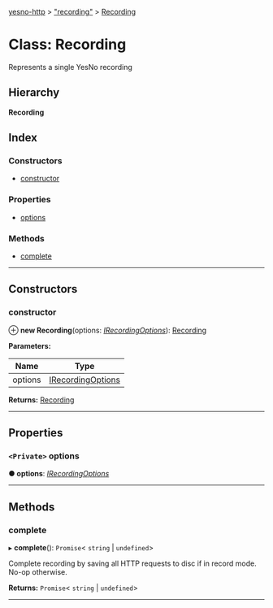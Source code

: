 [yesno-http](../README.md) > ["recording"](../modules/_recording_.md) > [Recording](../classes/_recording_.recording.md)

# Class: Recording

Represents a single YesNo recording

## Hierarchy

**Recording**

## Index

### Constructors

* [constructor](_recording_.recording.md#constructor)

### Properties

* [options](_recording_.recording.md#options)

### Methods

* [complete](_recording_.recording.md#complete)

---

## Constructors

<a id="constructor"></a>

###  constructor

⊕ **new Recording**(options: *[IRecordingOptions](../interfaces/_recording_.irecordingoptions.md)*): [Recording](_recording_.recording.md)

**Parameters:**

| Name | Type |
| ------ | ------ |
| options | [IRecordingOptions](../interfaces/_recording_.irecordingoptions.md) |

**Returns:** [Recording](_recording_.recording.md)

___

## Properties

<a id="options"></a>

### `<Private>` options

**● options**: *[IRecordingOptions](../interfaces/_recording_.irecordingoptions.md)*

___

## Methods

<a id="complete"></a>

###  complete

▸ **complete**(): `Promise`< `string` &#124; `undefined`>

Complete recording by saving all HTTP requests to disc if in record mode. No-op otherwise.

**Returns:** `Promise`< `string` &#124; `undefined`>

___

